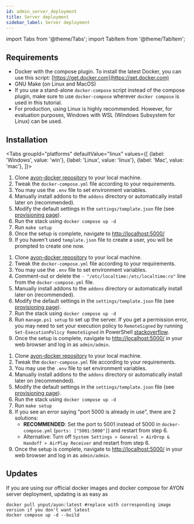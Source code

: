 ```yaml
---
id: admin_server_deployment
title: Server deployment
sidebar_label: Server deployment
---
```


import Tabs from '@theme/Tabs';
import TabItem from '@theme/TabItem';

## Requirements

-   Docker with the compose plugin. To install the latest Docker, you can use this script: [https://get.docker.com](https://get.docker.com)
-   GNU Make (on Linux and MacOS)
-   If you use a stand-alone `docker-compose` script instead of the compose plugin, make sure to use `docker-compose` wherever `docker compose` is used in this tutorial.
-   For production, using Linux is highly recommended. However, for evaluation purposes, Windows with WSL (Windows Subsystem for Linux) can be used.

## Installation

<Tabs
groupId="platforms"
defaultValue="linux"
values={[
{label: 'Windows', value: 'win'},
{label: 'Linux', value: 'linux'},
{label: 'Mac', value: 'mac'},
]}>

<TabItem value="linux">
<ReactMarkdown>

1. Clone [ayon-docker repository](https://github.com/ynput/ayon-docker) to your local machine.
2. Tweak the `docker-compose.yml` file according to your requirements.
3. You may use the `.env` file to set environment variables.
4. Manually install addons to the `addons` directory or automatically install later on (recommended).
5. Modify the default settings in the `settings/template.json` file (see [provisioning page](admin_server_provisioning.md#configuration-file)).
6. Run the stack using `docker compose up -d`
7. Run `make setup`
8. Once the setup is complete, navigate to [http://localhost:5000/](http://localhost:5000/)
9. If you haven't used `template.json` file to create a user, you will be prompted to create one now.

</ReactMarkdown>
</TabItem>

<TabItem value="win">
<ReactMarkdown>

1. Clone [ayon-docker repository](https://github.com/ynput/ayon-docker) to your local machine.
2. Tweak the `docker-compose.yml` file according to your requirements.
3. You may use the `.env` file to set environment variables.
4. Comment-out or delete the `- "/etc/localtime:/etc/localtime:ro"` line from the `docker-compose.yml` file.
5. Manually install addons to the `addons` directory or automatically install later on (recommended).
6. Modify the default settings in the `settings/template.json` file (see [provisioning page](admin_server_provisioning.md#configuration-file)).
7. Run the stack using `docker compose up -d`
8. Run `manage.ps1 setup` to set up the server. If you get a permission error, you may need to set your execution policy to `RemoteSigned` by running `Set-ExecutionPolicy RemoteSigned` in PowerShell [stackoverflow](https://stackoverflow.com/questions/10635/why-are-my-powershell-scripts-not-running).
9. Once the setup is complete, navigate to [http://localhost:5000/](http://localhost:5000/) in your web browser and log in as `admin/admin`.

</ReactMarkdown>
</TabItem>

<TabItem value="mac">
<ReactMarkdown>

1. Clone [ayon-docker repository](https://github.com/ynput/ayon-docker) to your local machine.
2. Tweak the `docker-compose.yml` file according to your requirements.
3. You may use the `.env` file to set environment variables.
4. Manually install addons to the `addons` directory or automatically install later on (recommended).
5. Modify the default settings in the `settings/template.json` file (see [provisioning page](admin_server_provisioning.md#configuration-file)).
6. Run the stack using `docker compose up -d`
7. Run `make setup`
8. If you see an error saying "port 5000 is already in use", there are 2 solutions:
   * **RECOMMENDED**: Set the port to 5001 instead of 5000 in `docker-compose.yml` (`ports: ["5001:5000"]`) and restart from step 6.
   * Alternative: Turn off `System Settings > General > AirDrop & Handoff > AirPlay Receiver` and restart from step 6.
10. Once the setup is complete, navigate to [http://localhost:5000/](http://localhost:5000/) in your web browser and log in as `admin/admin`.

</ReactMarkdown>
</TabItem>

</Tabs>

## Updates

If you are using our official docker images and docker compose for AYON server deployment, updating is as easy as

```shell
docker pull ynput/ayon:latest #replace with corresponding image version if you don't want latest
docker compose up -d --build
```
